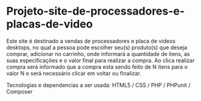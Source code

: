 # Projeto-site-de-processadores-e-placas-de-video
Este site é destinado a vendas de processadores e placa de videos desktops, no qual a pessoa pode escolher seu(s) produto(s) que deseja comprar, adicionar no carrinho, onde informará a quantidade de itens, as suas especificações e o valor final para realizar a compra.
Ao clica realizar compra será informado que a compra esta sendo feito de N itens para o valor N e será necessário clicar em voltar ou finalizar.

Tecnologias e dependencias a ser usada: HTML5 / CSS / PHP / PHPunit / Composer
